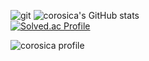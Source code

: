 ![git](https://img.shields.io/badge/-Git-F05032?style=for-the-badge&logo=git&logoColor=ffffff)
![corosica's GitHub stats](https://github-readme-stats.vercel.app/api?username=corosica&show_icons=true&theme=cobalt)  
[![Solved.ac Profile](http://mazassumnida.wtf/api/generate_badge?boj=corosica1)](https://solved.ac/corosica1)

![corosica profile](http://mazandi.herokuapp.com/api?handle=corosica1&theme=dark)
<!--
**corosica/corosica** is a ✨ _special_ ✨ repository because its `README.md` (this file) appears on your GitHub profile.
